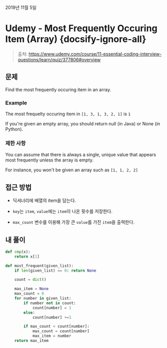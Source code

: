 
2019년 11월 5일

# Udemy - Most Frequently Occuring Item (Array) {docsify-ignore-all}

> 출처: https://www.udemy.com/course/11-essential-coding-interview-questions/learn/quiz/377806#overview

## 문제

Find the most frequently occuring item in an array.

### Example

The most frequelty occuring item in `[1, 3, 1, 3, 2, 1]` is `1`

If you're given an empty array, you should return null (in Java) or None (in Python).

### 제한 사항

You can assume that there is always a single, unique value that appears most frequently unless the array is empty.  

For instance, you won't be given an array such as `[1, 1, 2, 2]`

## 접근 방법

- 딕셔너리에 배열의 item을 담는다.

- `key`는 `item`, `value`에는 `item`이 나온 횟수를 저장한다.

- `max_count` 변수를 이용해 가장 큰 `value`를 가진 `item`을 출력한다.

## 내 풀이

```python
def cmp(x):
    return x[1]

def most_frequent(given_list):
    if len(given_list) == 0: return None

    count = dict()

    max_item = None
    max_count = 0
    for number in given_list:
        if number not in count:
            count[number] = 1
        else:
            count[number] +=1

        if max_count < count[number]:
            max_count = count[number]
            max_item = number
    return max_item
```
